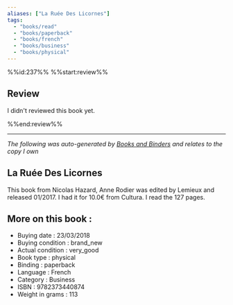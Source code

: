 ```yaml
---
aliases: ["La Ruée Des Licornes"] 
tags: 
  - "books/read" 
  - "books/paperback" 
  - "books/french"
  - "books/business"
  - "books/physical"
---
```

%%id:237%%
%%start:review%%
## Review
I didn't reviewed this book yet. 

%%end:review%%

---
_The following was auto-generated by [Books and Binders](Books%20and%20Binders.md) and relates to the copy I own_
## La Ruée Des Licornes
This book from Nicolas Hazard, Anne Rodier was edited by Lemieux and released 01/2017. I had it for 10.0€ from Cultura. I read the 127 pages.

## More on this book :
- Buying date : 23/03/2018
- Buying condition : brand_new
- Actual condition : very_good
- Book type : physical
- Binding : paperback
- Language : French
- Category : Business
- ISBN : 9782373440874
- Weight in grams : 113
